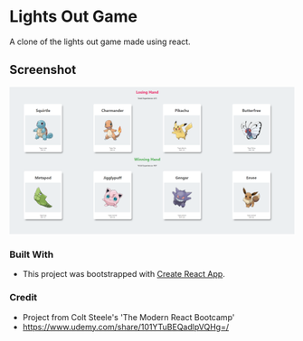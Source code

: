 # Lights Out Game

A clone of the lights out game made using react.

## Screenshot

![photo-of-game](https://github.com/codewithsrobins1/pokecard-game/blob/master/image/projectImg.PNG?raw=true)

### Built With

* This project was bootstrapped with [Create React App](https://github.com/facebook/create-react-app).

### Credit

* Project from Colt Steele's 'The Modern React Bootcamp' 
* https://www.udemy.com/share/101YTuBEQadlpVQHg=/
